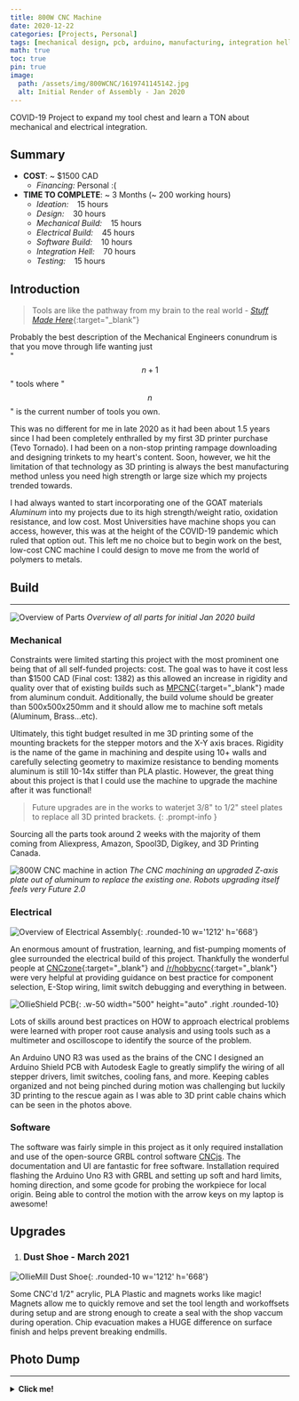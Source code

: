```yaml
---
title: 800W CNC Machine
date: 2020-12-22 
categories: [Projects, Personal]
tags: [mechanical design, pcb, arduino, manufacturing, integration hell]     # TAG names should always be lowercase
math: true
toc: true
pin: true
image:
  path: /assets/img/800WCNC/1619741145142.jpg
  alt: Initial Render of Assembly - Jan 2020
---
```


COVID-19 Project to expand my tool chest and learn a TON about mechanical and electrical integration.
## Summary
- **COST**: ~ $1500 CAD
    + *Financing:* Personal :(
- **TIME TO COMPLETE**: ~ 3 Months (~ 200 working hours)
    + *Ideation:* &nbsp;&nbsp; 15 hours
    + *Design:* &nbsp;&nbsp; 30 hours
    + *Mechanical Build:* &nbsp;&nbsp; 15 hours
    + *Electrical Build:* &nbsp;&nbsp; 45 hours
    + *Software Build:* &nbsp;&nbsp; 10 hours
    + *Integration Hell:* &nbsp;&nbsp; 70 hours
    + *Testing:* &nbsp;&nbsp; 15 hours  
<!-- &nbsp; is to add some "tab" spaces -->

## Introduction
> Tools are like the pathway from my brain to the real world - [*Stuff Made Here*](https://www.youtube.com/@StuffMadeHere){:target="_blank"}

Probably the best description of the Mechanical Engineers conundrum is that you move through life wanting just   
"$$ n + 1 $$" tools where "$$ n $$" is the current number of tools you own.

This was no different for me in late 2020 as it had been about 1.5 years since I had been completely enthralled by my first 3D printer purchase (Tevo Tornado). I had been on a non-stop printing rampage downloading and designing trinkets to my heart's content. Soon, however, we hit the limitation of that technology as 3D printing is always the best manufacturing method unless you need high strength or large size which my projects trended towards.


I had always wanted to start incorporating one of the GOAT materials *Aluminum* into my projects due to its high strength/weight ratio, oxidation resistance, and low cost. Most Universities have machine shops you can access, however, this was at the height of the COVID-19 pandemic which ruled that option out. This left me no choice but to begin work on the best, low-cost CNC machine I could design to move me from the world of polymers to metals.

## Build
___
![Overview of Parts](/assets/img/800WCNC/1619741155349.jpg)
_Overview of all parts for initial Jan 2020 build_
### Mechanical
Constraints were limited starting this project with the most prominent one being that of all self-funded projects: cost. The goal was to have it cost less than $1500 CAD (Final cost: 1382) as this allowed an increase in rigidity and quality over that of existing builds such as [MPCNC](https://docs.v1e.com/mpcnc/intro/){:target="_blank"} made from aluminum conduit. Additionally, the build volume should be greater than 500x500x250mm and it should allow me to machine soft metals (Aluminum, Brass...etc).


Ultimately, this tight budget resulted in me 3D printing some of the mounting brackets for the stepper motors and the X-Y axis braces. Rigidity is the name of the game in machining and despite using 10+ walls and carefully selecting geometry to maximize resistance to bending moments aluminum is still 10-14x stiffer than PLA plastic. However, the great thing about this project is that I could use the machine to upgrade the machine after it was functional!


> Future upgrades are in the works to waterjet 3/8" to 1/2" steel plates to replace all 3D printed brackets.
{: .prompt-info }


Sourcing all the parts took around 2 weeks with the majority of them coming from Aliexpress, Amazon, Spool3D, Digikey, and 3D Printing Canada.


![800W CNC machine in action](/assets/img/800WCNC/20210827_144305.jpg)
_The CNC machining an upgraded Z-axis plate out of aluminum to replace the existing one. Robots upgrading itself feels very Future 2.0_


### Electrical
![Overview of Electrical Assembly](/assets/img/800WCNC/1619741145150.jpg){: .rounded-10 w='1212' h='668'}


An enormous amount of frustration, learning, and fist-pumping moments of glee surrounded the electrical build of this project. Thankfully the wonderful people at [CNCzone](https://www.cnczone.com/forums/){:target="_blank"} and [/r/hobbycnc](https://www.reddit.com/r/hobbycnc/){:target="_blank"} were very helpful at providing guidance on best practice for component selection, E-Stop wiring, limit switch debugging and everything in between.


![OllieShield PCB](/assets/img/800WCNC/20230611_184939.jpg){: .w-50 width="500" height="auto" .right .rounded-10}


Lots of skills around best practices on HOW to approach electrical problems were learned with proper root cause analysis and using tools such as a multimeter and oscilloscope to identify the source of the problem.


An Arduino UNO R3 was used as the brains of the CNC I designed an Arduino Shield PCB with Autodesk Eagle to greatly simplify the wiring of all stepper drivers, limit switches, cooling fans, and more. Keeping cables organized and not being pinched during motion was challenging but luckily 3D printing to the rescue again as I was able to 3D print cable chains which can be seen in the photos above.




### Software
The software was fairly simple in this project as it only required installation and use of the open-source GRBL control software [CNCjs](https://cnc.js.org/). The documentation and UI are fantastic for free software. Installation required flashing the Arduino Uno R3 with GRBL and setting up soft and hard limits, homing direction, and some gcode for probing the workpiece for local origin. Being able to control the motion with the arrow keys on my laptop is awesome!
 


## Upgrades
1. ### Dust Shoe - March 2021
![OllieMill Dust Shoe](/assets/img/800WCNC/Dust%20Shoe/20210605_163307_1.gif){: .rounded-10 w='1212' h='668'}

Some CNC'd 1/2" acrylic, PLA Plastic and magnets works like magic!
Magnets allow me to quickly remove and set the tool length and workoffsets during setup and are strong enough to create a seal with the shop vaccum during operation. Chip evacuation makes a HUGE difference on surface finish and helps prevent breaking endmills. 

## Photo Dump
___
<details> 
<summary><strong>Click me!</strong></summary>
<img src="/assets/img/800WCNC/20220503_122626.jpg">
{% include embed/youtube.html id='NwxVsA7ClGE' %}
</details>

